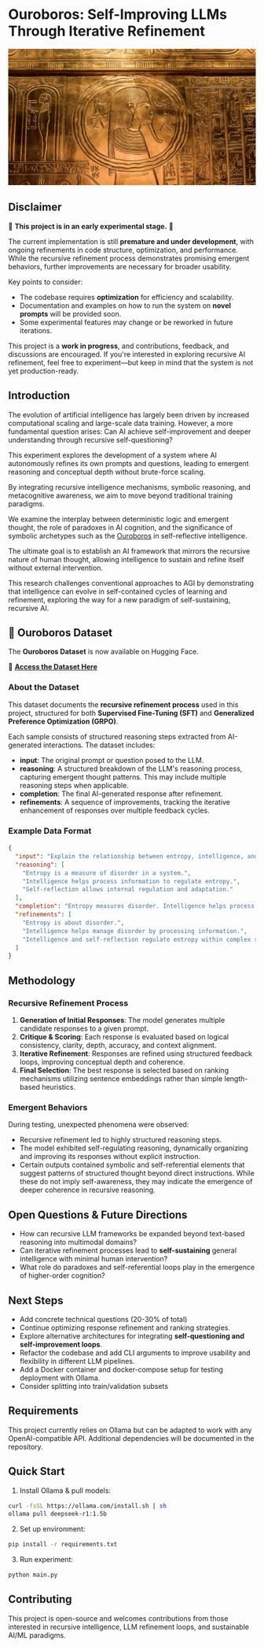 # Ouroboros: Self-Improving LLMs Through Iterative Refinement

![ouroboros](assets/ouroboros.jpg)

## Disclaimer

🚧 **This project is in an early experimental stage.** 🚧

The current implementation is still **premature and under development**, with ongoing refinements in code structure, optimization, and performance. While the recursive refinement process demonstrates promising emergent behaviors, further improvements are necessary for broader usability.

Key points to consider:
- The codebase requires **optimization** for efficiency and scalability.
- Documentation and examples on how to run the system on **novel prompts** will be provided soon.
- Some experimental features may change or be reworked in future iterations.

This project is a **work in progress**, and contributions, feedback, and discussions are encouraged. If you're interested in exploring recursive AI refinement, feel free to experiment—but keep in mind that the system is not yet production-ready.


## Introduction

The evolution of artificial intelligence has largely been driven by increased computational scaling and large-scale data training. However, a more fundamental question arises: Can AI achieve self-improvement and deeper understanding through recursive self-questioning?

This experiment explores the development of a system where AI autonomously refines its own prompts and questions, leading to emergent reasoning and conceptual depth without brute-force scaling.

By integrating recursive intelligence mechanisms, symbolic reasoning, and metacognitive awareness, we aim to move beyond traditional training paradigms.

We examine the interplay between deterministic logic and emergent thought, the role of paradoxes in AI cognition, and the significance of symbolic archetypes such as the [Ouroboros](https://en.wikipedia.org/wiki/Ouroboros) in self-reflective intelligence.

The ultimate goal is to establish an AI framework that mirrors the recursive nature of human thought, allowing intelligence to sustain and refine itself without external intervention.

This research challenges conventional approaches to AGI by demonstrating that intelligence can evolve in self-contained cycles of learning and refinement, exploring the way for a new paradigm of self-sustaining, recursive AI.

## 📂 Ouroboros Dataset

The **Ouroboros Dataset** is now available on Hugging Face.

🔗 **[Access the Dataset Here](https://huggingface.co/datasets/ethicalabs/ouroboros)**  

### About the Dataset  

This dataset documents the **recursive refinement process** used in this project, structured for both **Supervised Fine-Tuning (SFT)** and **Generalized Preference Optimization (GRPO)**.

Each sample consists of structured reasoning steps extracted from AI-generated interactions. The dataset includes:

- **input**: The original prompt or question posed to the LLM.
- **reasoning**: A structured breakdown of the LLM's reasoning process, capturing emergent thought patterns. This may include multiple reasoning steps when applicable.
- **completion**: The final AI-generated response after refinement.
- **refinements**: A sequence of improvements, tracking the iterative enhancement of responses over multiple feedback cycles.

### Example Data Format

```json
{
  "input": "Explain the relationship between entropy, intelligence, and self-reflection.",
  "reasoning": [
    "Entropy is a measure of disorder in a system.",
    "Intelligence helps process information to regulate entropy.",
    "Self-reflection allows internal regulation and adaptation."
  ],
  "completion": "Entropy measures disorder. Intelligence helps process information to counteract disorder. Self-reflection enables adaptive control of disorder.",
  "refinements": [
    "Entropy is about disorder.",
    "Intelligence helps manage disorder by processing information.",
    "Intelligence and self-reflection regulate entropy within complex systems."
  ]
}
```

## Methodology

### Recursive Refinement Process

1. **Generation of Initial Responses**: The model generates multiple candidate responses to a given prompt.
2. **Critique & Scoring**: Each response is evaluated based on logical consistency, clarity, depth, accuracy, and context alignment.
3. **Iterative Refinement**: Responses are refined using structured feedback loops, improving conceptual depth and coherence.
4. **Final Selection**: The best response is selected based on ranking mechanisms utilizing sentence embeddings rather than simple length-based heuristics.

### Emergent Behaviors

During testing, unexpected phenomena were observed:

- Recursive refinement led to highly structured reasoning steps.
- The model exhibited self-regulating reasoning, dynamically organizing and improving its responses without explicit instruction.
- Certain outputs contained symbolic and self-referential elements that suggest patterns of structured thought beyond direct instructions. While these do not imply self-awareness, they may indicate the emergence of deeper coherence in recursive reasoning.

## Open Questions & Future Directions

- How can recursive LLM frameworks be expanded beyond text-based reasoning into multimodal domains?
- Can iterative refinement processes lead to **self-sustaining** general intelligence with minimal human intervention?
- What role do paradoxes and self-referential loops play in the emergence of higher-order cognition?

## Next Steps

- Add concrete technical questions (20-30% of total)
- Continue optimizing response refinement and ranking strategies.
- Explore alternative architectures for integrating **self-questioning and self-improvement loops**.
- Refactor the codebase and add CLI arguments to improve usability and flexibility in different LLM pipelines.
- Add a Docker container and docker-compose setup for testing deployment with Ollama.
- Consider splitting into train/validation subsets

## Requirements

This project currently relies on Ollama but can be adapted to work with any OpenAI-compatible API. Additional dependencies will be documented in the repository.

## Quick Start

1. Install Ollama & pull models:

```bash
curl -fsSL https://ollama.com/install.sh | sh
ollama pull deepseek-r1:1.5b
```

2. Set up environment:

```bash
pip install -r requirements.txt
```


3. Run experiment:

```bash
python main.py
```

## Contributing

This project is open-source and welcomes contributions from those interested in recursive intelligence, LLM refinement loops, and sustainable AI/ML paradigms.

